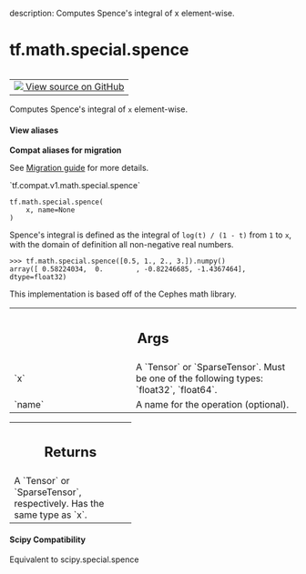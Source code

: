 description: Computes Spence's integral of x element-wise.

<div itemscope itemtype="http://developers.google.com/ReferenceObject">
<meta itemprop="name" content="tf.math.special.spence" />
<meta itemprop="path" content="Stable" />
</div>

# tf.math.special.spence

<!-- Insert buttons and diff -->

<table class="tfo-notebook-buttons tfo-api nocontent" align="left">
<td>
  <a target="_blank" href="https://github.com/tensorflow/tensorflow/blob/r2.4/tensorflow/python/ops/special_math_ops.py#L224-L250">
    <img src="https://www.tensorflow.org/images/GitHub-Mark-32px.png" />
    View source on GitHub
  </a>
</td>
</table>



Computes Spence's integral of `x` element-wise.

<section class="expandable">
  <h4 class="showalways">View aliases</h4>
  <p>
<b>Compat aliases for migration</b>
<p>See
<a href="https://www.tensorflow.org/guide/migrate">Migration guide</a> for
more details.</p>
<p>`tf.compat.v1.math.special.spence`</p>
</p>
</section>

<pre class="devsite-click-to-copy prettyprint lang-py tfo-signature-link">
<code>tf.math.special.spence(
    x, name=None
)
</code></pre>



<!-- Placeholder for "Used in" -->

Spence's integral is defined as the integral of `log(t) / (1 - t)` from
`1` to `x`, with the domain of definition all non-negative real numbers.

```
>>> tf.math.special.spence([0.5, 1., 2., 3.]).numpy()
array([ 0.58224034,  0.        , -0.82246685, -1.4367464], dtype=float32)
```

This implementation is based off of the Cephes math library.

<!-- Tabular view -->
 <table class="responsive fixed orange">
<colgroup><col width="214px"><col></colgroup>
<tr><th colspan="2"><h2 class="add-link">Args</h2></th></tr>

<tr>
<td>
`x`
</td>
<td>
A `Tensor` or `SparseTensor`. Must be one of the following types:
`float32`, `float64`.
</td>
</tr><tr>
<td>
`name`
</td>
<td>
A name for the operation (optional).
</td>
</tr>
</table>



<!-- Tabular view -->
 <table class="responsive fixed orange">
<colgroup><col width="214px"><col></colgroup>
<tr><th colspan="2"><h2 class="add-link">Returns</h2></th></tr>
<tr class="alt">
<td colspan="2">
A `Tensor` or `SparseTensor`, respectively. Has the same type as `x`.
</td>
</tr>

</table>




#### Scipy Compatibility
Equivalent to scipy.special.spence

